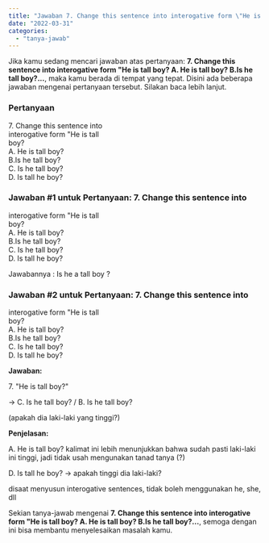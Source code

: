 ```yaml
---
title: "Jawaban 7. Change this sentence into interogative form \"He is tall boy? A. He is tall boy? B.Is he tall boy?..."
date: "2022-03-31"
categories: 
  - "tanya-jawab"
---
```


Jika kamu sedang mencari jawaban atas pertanyaan: **7\. Change this sentence into interogative form "He is tall boy? A. He is tall boy? B.Is he tall boy?...**, maka kamu berada di tempat yang tepat. Disini ada beberapa jawaban mengenai pertanyaan tersebut. Silakan baca lebih lanjut.

### Pertanyaan

7\. Change this sentence into  
interogative form "He is tall  
boy?  
A. He is tall boy?  
B.Is he tall boy?  
C. Is he tall boy?  
D. Is tall he boy?​

### Jawaban #1 untuk Pertanyaan: 7. Change this sentence into  
interogative form "He is tall  
boy?  
A. He is tall boy?  
B.Is he tall boy?  
C. Is he tall boy?  
D. Is tall he boy?​

Jawabannya : Is he a tall boy ?

### Jawaban #2 untuk Pertanyaan: 7. Change this sentence into  
interogative form "He is tall  
boy?  
A. He is tall boy?  
B.Is he tall boy?  
C. Is he tall boy?  
D. Is tall he boy?​

**Jawaban:**

7\. "He is tall boy?"

\-> C. Is he tall boy? / B. Is he tall boy?

(apakah dia laki-laki yang tinggi?)

**Penjelasan:**

A. He is tall boy? kalimat ini lebih menunjukkan bahwa sudah pasti laki-laki ini tinggi, jadi tidak usah mengunakan tanad tanya (?)

D. Is tall he boy? -> apakah tinggi dia laki-laki?

disaat menyusun interogative sentences, tidak boleh menggunakan he, she, dll

Sekian tanya-jawab mengenai **7\. Change this sentence into interogative form "He is tall boy? A. He is tall boy? B.Is he tall boy?...**, semoga dengan ini bisa membantu menyelesaikan masalah kamu.
